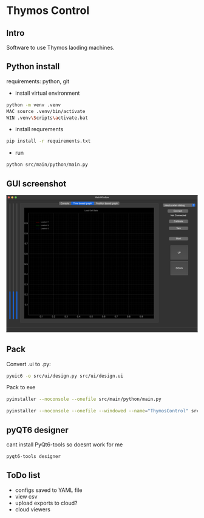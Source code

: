 # Thymos Control

## Intro

Software to use Thymos laoding machines.

## Python install

requirements: python, git

- install virtual environment

```sh
python -m venv .venv
MAC source .venv/bin/activate
WIN .venv\Scripts\activate.bat
```

- install requrements

```sh
pip install -r requirements.txt
```

- run

```sh
python src/main/python/main.py
```

## GUI screenshot

![Thymos Control UI](./GUI.png)

## Pack

Convert .ui to .py:

```sh
pyuic6 -o src/ui/design.py src/ui/design.ui
```

Pack to exe

```sh
pyinstaller --noconsole --onefile src/main/python/main.py
```

```sh
pyinstaller --noconsole --onefile --windowed --name="ThymosControl" src/main/python/main.py
```

## pyQT6 designer

cant install PyQt6-tools so doesnt work for me

```sh
pyqt6-tools designer
```

## ToDo list

- configs saved to YAML file
- view csv
- upload exports to cloud?
- cloud viewers

